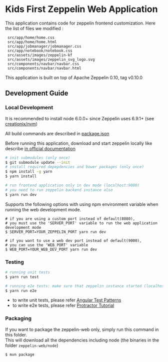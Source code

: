 # Kids First Zeppelin Web Application

This application contains code for zeppelin frontend customization. Here the list of files we modified :
```
 src/app/home/home.css
 src/app/home/home.html
 src/app/jobmanager/jobmanager.css
 src/app/notebook/notebook.css
 src/assets/images/zeppelin-kf
 src/assets/images/zeppelin_svg_logo.svg
 src/components/navbar/navbar.css
 src/components/navbar/navbar.html
```

This application is built on top of Apache Zeppelin 0.10, tag v0.10.0

## Development Guide 

### Local Development

It is recommended to install node 6.0.0+ since Zeppelin uses 6.9.1+ (see [creationix/nvm](https://github.com/creationix/nvm))

All build commands are described in [package.json](./package.json)

Before running this application, download and start zeppelin locally like describe [in official documentation](https://zeppelin.apache.org/docs/latest/quickstart/install.html)

```sh
# init submodules (only once)
$ git submodule update --init
# install required depepdencies and bower packages (only once)
$ npm install -g yarn
$ yarn install

# run frontend application only in dev mode (localhost:9000) 
# you need to run zeppelin backend instance also
$ yarn run dev
```

Supports the following options with using npm environment variable when running the web development mode.

```
# if you are using a custom port instead of default(8080), 
# you must use the 'SERVER_PORT' variable to run the web application development mode
$ SERVER_PORT=YOUR_ZEPPELIN_PORT yarn run dev

# if you want to use a web dev port instead of default(9000), 
# you can use the 'WEB_PORT' variable
$ WEB_PORT=YOUR_WEB_DEV_PORT yarn run dev
```

### Testing

```sh
# running unit tests
$ yarn run test

# running e2e tests: make sure that zeppelin instance started (localhost:8080)
$ yarn run e2e
```

- to write unit tests, please refer [Angular Test Patterns](https://github.com/daniellmb/angular-test-patterns)
- to write e2e tests, please refer [Protractor Tutorial](http://www.protractortest.org/#/tutorial#step-1-interacting-with-elements)

### Packaging 

If you want to package the zeppelin-web only, simply run this command in this folder.  
This will download all the dependencies including node (the binaries in the folder `zeppelin-web/node`)

```
$ mvn package 
```

